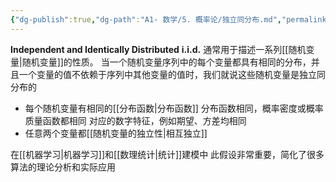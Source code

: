 ```yaml
---
{"dg-publish":true,"dg-path":"A1- 数学/5. 概率论/独立同分布.md","permalink":"/A1- 数学/5. 概率论/独立同分布/","dgPassFrontmatter":true,"noteIcon":"","created":"2024-06-14T21:21:22.724+08:00","updated":"2025-08-24T22:07:36.111+08:00"}
---
```


**Independent and Identically Distributed**  **i.i.d.**
通常用于描述一系列[[随机变量\|随机变量]]的性质。
当一个随机变量序列中的每个变量都具有相同的分布，并且一个变量的值不依赖于序列中其他变量的值时，我们就说这些随机变量是独立同分布的

- 每个随机变量有相同的[[分布函数\|分布函数]]
	分布函数相同，概率密度或概率质量函数都相同
	对应的数字特征，例如期望、方差均相同
- 任意两个变量都[[随机变量的独立性\|相互独立]]

在[[机器学习\|机器学习]]和[[数理统计\|统计]]建模中
此假设非常重要，简化了很多算法的理论分析和实际应用


